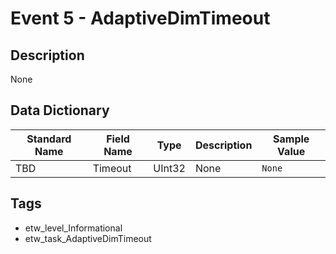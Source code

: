 # Event 5 - AdaptiveDimTimeout

## Description
None

## Data Dictionary
|Standard Name|Field Name|Type|Description|Sample Value|
|---|---|---|---|---|
|TBD|Timeout|UInt32|None|`None`|

## Tags
* etw_level_Informational
* etw_task_AdaptiveDimTimeout